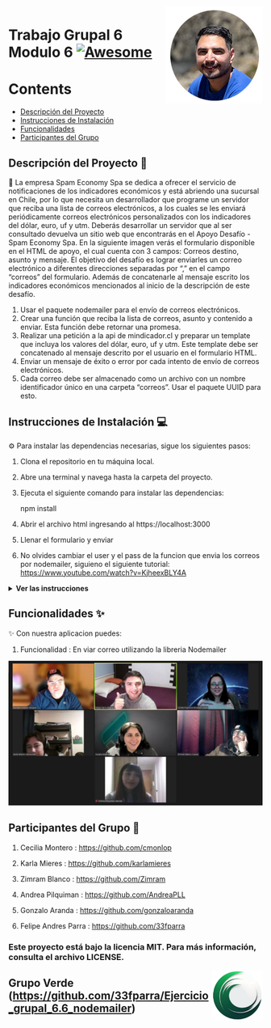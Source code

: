 <img src="public/images/perfil.png" align="right" />

# Trabajo Grupal 6 Modulo 6 [![Awesome](https://cdn.jsdelivr.net/gh/sindresorhus/awesome@d7305f38d29fed78fa85652e3a63e154dd8e8829/media/badge.svg)](https://github.com/33fparra/Servidor_web_contenidos_NodeJS)

Contents
========

 * [Descripción del Proyecto](#descripción-del-proyecto-memo)
 * [Instrucciones de Instalación](#instrucciones-de-instalación-computer)
 * [Funcionalidades](#funcionalidades-sparkles)
 * [Participantes del Grupo](#participantes-del-grupo-busts_in_silhouette)
 
## Descripción del Proyecto :memo:

📝 La empresa Spam Economy Spa se dedica a ofrecer el servicio de notificaciones de los indicadores
económicos y está abriendo una sucursal en Chile, por lo que necesita un desarrollador que programe un
servidor que reciba una lista de correos electrónicos, a los cuales se les enviará periódicamente correos
electrónicos personalizados con los indicadores del dólar, euro, uf y utm.
Deberás desarrollar un servidor que al ser consultado devuelva un sitio web que encontrarás en el Apoyo
Desafío - Spam Economy Spa. En la siguiente imagen verás el formulario disponible en el HTML de apoyo,
el cual cuenta con 3 campos: Correos destino, asunto y mensaje.
El objetivo del desafío es lograr enviarles un correo electrónico a diferentes direcciones separadas por “,”
en el campo “correos” del formulario. Además de concatenarle al mensaje escrito los indicadores
económicos mencionados al inicio de la descripción de este desafío.

1. Usar el paquete nodemailer para el envío de correos electrónicos.
2. Crear una función que reciba la lista de correos, asunto y contenido a enviar. Esta función debe
retornar una promesa.
3. Realizar una petición a la api de mindicador.cl y preparar un template que incluya los valores del
dólar, euro, uf y utm. Este template debe ser concatenado al mensaje descrito por el usuario en el
formulario HTML.
4. Enviar un mensaje de éxito o error por cada intento de envío de correos electrónicos.
5. Cada correo debe ser almacenado como un archivo con un nombre identificador único en una
carpeta “correos”. Usar el paquete UUID para esto.


## Instrucciones de Instalación :computer:

⚙️ Para instalar las dependencias necesarias, sigue los siguientes pasos:

1. Clona el repositorio en tu máquina local.
2. Abre una terminal y navega hasta la carpeta del proyecto.
3. Ejecuta el siguiente comando para instalar las dependencias:

   npm install

4. Abrir el archivo html ingresando al https://localhost:3000
5. Llenar el formulario y enviar
6. No olvides cambiar el user y el pass de la funcion que envia los correos por nodemailer, siguieno el siguiente tutorial: https://www.youtube.com/watch?v=KjheexBLY4A

<details><summary><b>Ver las instrucciones</b></summary>

1. Instalar las dependencias:

   ```sh
   npm install
   ```

2. En el caso de no poder instalar las dependencias:

   ```sh
   npm install --force
   ```

3. Las librerias que estamos ocupando `package.json`:

    ````sh
    ... 
    "name": "helpers",
    "version": "1.0.0",
    "description": "",
    "main": "index.js",
    + "type": "module",
    "scripts": {
    "test": "echo \"Error: no test specified\" && exit 1"
    },
    "author": "",
    "license": "ISC",
    "dependencies": {
    "body-parse": "^0.1.0",
    "express": "^4.18.2",
    "hbs": "^4.2.0",
    +"nodemailer": "^6.9.4",
    "path": "^0.12.7"
    }
    ````

 
</details>

## Funcionalidades :sparkles:

✨ Con nuestra aplicacion puedes:

1. Funcionalidad : En viar correo utilizando la libreria Nodemailer


![Foto de grupo](public/images/grupoVerde.jpg)

## Participantes del Grupo :busts_in_silhouette:

1. Cecilia Montero : https://github.com/cmonlop

2. Karla Mieres : https://github.com/karlamieres

3. Zimram Blanco : https://github.com/Zimram

4. Andrea Pilquiman : https://github.com/AndreaPLL

5. Gonzalo Aranda : https://github.com/gonzaloaranda

6. Felipe Andres Parra : https://github.com/33fparra

### Este proyecto está bajo la licencia MIT. Para más información, consulta el archivo LICENSE.


<img src="public/images/logGrupoVerde.png" align="right" />

## Grupo Verde (https://github.com/33fparra/Ejercicio_grupal_6.6_nodemailer)

